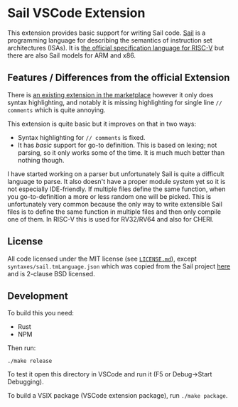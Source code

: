 # Sail VSCode Extension

This extension provides basic support for writing Sail code. [Sail](https://github.com/rems-project/sail) is a programming language for describing the semantics of instruction set architectures (ISAs). It is [the official specification language for RISC-V](https://github.com/riscv/sail-riscv) but there are also Sail models for ARM and x86.

## Features / Differences from the official Extension

There is [an existing extension in the marketplace](https://marketplace.visualstudio.com/items?itemName=rems-project.sail) however it only does syntax highlighting, and notably it is missing highlighting for single line `// comments` which is quite annoying.

This extension is quite basic but it improves on that in two ways:

* Syntax highlighting for `// comments` is fixed.
* It has *basic* support for go-to definition. This is based on lexing; not parsing, so it only works some of the time. It is much much better than nothing though.

I have started working on a parser but unfortunately Sail is quite a difficult language to parse. It also doesn't have a proper module system yet so it is not especially IDE-friendly. If multiple files define the same function, when you go-to-definition a more or less random one will be picked. This is unfortunately very common because the only way to write extensible Sail files is to define the same function in multiple files and then only compile one of them. In RISC-V this is used for RV32/RV64 and also for CHERI.

## License

All code licensed under the MIT license (see [`LICENSE.md`](https://github.com/timmmm/sail_vscode/blob/master/LICENSE.md)), except `syntaxes/sail.tmLanguage.json` which was copied from the Sail project [here](https://github.com/rems-project/sail/blob/f3bf59ea8f8a44089a2fb3306c75f35279e156ce/editors/vscode/sail/syntaxes/sail.tmLanguage.json) and is 2-clause BSD licensed.

## Development

To build this you need:

* Rust
* NPM

Then run:

```
./make release
```

To test it open this directory in VSCode and run it (F5 or Debug->Start Debugging).

To build a VSIX package (VSCode extension package), run `./make package`.
